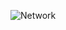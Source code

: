 ![Network](https://user-images.githubusercontent.com/36089626/233419193-8bd99f58-8664-497e-b649-cebdd96577ec.png)

